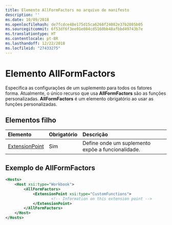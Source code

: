 ```yaml
---
title: Elemento AllFormFactors no arquivo de manifesto
description: ''
ms.date: 10/09/2018
ms.openlocfilehash: de7fcdce48e175d15ca6268f24082e37b2085b05
ms.sourcegitcommit: 6f53df6f3ee91e084cd5160bb48afbbd49743b7e
ms.translationtype: HT
ms.contentlocale: pt-BR
ms.lasthandoff: 12/22/2018
ms.locfileid: "27433275"
---
```

# <a name="allformfactors-element"></a>Elemento AllFormFactors

Especifica as configurações de um suplemento para todos os fatores forma. Atualmente, o único recurso que usa **AllFormFactors** são as funções personalizadas. **AllFormFactors** é um elemento obrigatório ao usar as funções personalizadas.

## <a name="child-elements"></a>Elementos filho

|  Elemento |  Obrigatório  |  Descrição  |
|:-----|:-----|:-----|
|  [ExtensionPoint](extensionpoint.md) |  Sim |  Define onde um suplemento expõe a funcionalidade. |

## <a name="allformfactors-example"></a>Exemplo de AllFormFactors

```xml
<Hosts>
    <Host xsi:type="Workbook">
        <AllFormFactors>
            <ExtensionPoint xsi:type="CustomFunctions">
                    <!-- Information on this extension point -->
            </ExtensionPoint>
        </AllFormFactors>
    </Host>
</Hosts>
```
